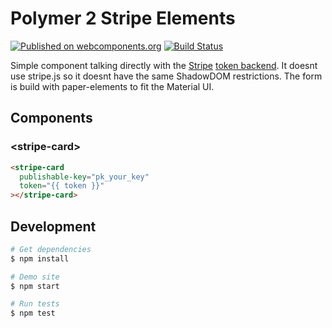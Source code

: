 # Polymer 2 Stripe Elements

[![Published on webcomponents.org](https://img.shields.io/badge/webcomponents.org-published-blue.svg)](https://www.webcomponents.org/element/morbidick/stripe-elements)
[![Build Status](https://travis-ci.org/morbidick/stripe-elements.svg?branch=master)](https://travis-ci.org/morbidick/stripe-elements)

Simple component talking directly with the [Stripe](https://stripe.com/) [token backend](https://stripe.com/docs/api#tokens). It doesnt use stripe.js so it doesnt have the same ShadowDOM restrictions. The form is build with paper-elements to fit the Material UI.

## Components

### \<stripe-card\>

```html
<stripe-card
  publishable-key="pk_your_key"
  token="{{ token }}"
></stripe-card>
```

## Development

```bash
# Get dependencies
$ npm install

# Demo site
$ npm start

# Run tests
$ npm test
```
